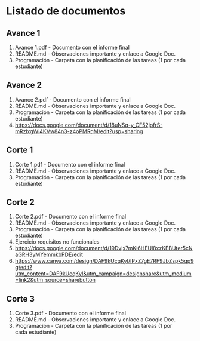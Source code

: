 # Listado de documentos

## Avance 1

1. Avance 1.pdf - Documento con el informe final
2. README.md - Observaciones importante y enlace a Google Doc.
3. Programación - Carpeta con la planificación de las tareas (1 por cada estudiante)

## Avance 2

1. Avance 2.pdf - Documento con el informe final
2. README.md - Observaciones importante y enlace a Google Doc.
3. Programación - Carpeta con la planificación de las tareas (1 por cada estudiante)
4. https://docs.google.com/document/d/18uNSq-y_CF52jofrS-mRzlxgWi4KVw84n3-z4oPMRqM/edit?usp=sharing

## Corte 1

1. Corte 1.pdf - Documento con el informe final
2. README.md - Observaciones importante y enlace a Google Doc.
3. Programación - Carpeta con la planificación de las tareas (1 por cada estudiante)

## Corte 2

1. Corte 2.pdf - Documento con el informe final
2. README.md - Observaciones importante y enlace a Google Doc.
3. Programación - Carpeta con la planificación de las tareas (1 por cada estudiante)
4. Ejercicio requisitos no funcionales
5. https://docs.google.com/document/d/19Dvjx7mKl6HEUl8xzKEBUter5cNaGRH3yMYemmkbPDE/edit
6. https://www.canva.com/design/DAF9kUcqKyI/IPxZ7gE7RF9JbZspk5qp9g/edit?utm_content=DAF9kUcqKyI&utm_campaign=designshare&utm_medium=link2&utm_source=sharebutton

## Corte 3

1. Corte 3.pdf - Documento con el informe final
2. README.md - Observaciones importante y enlace a Google Doc.
3. Programación - Carpeta con la planificación de las tareas (1 por cada estudiante)
